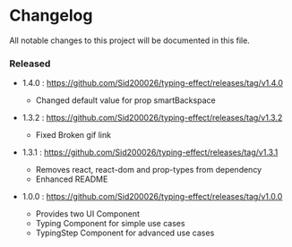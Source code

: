 # Changelog

All notable changes to this project will be documented in this file.

### Released

- 1.4.0 : https://github.com/Sid200026/typing-effect/releases/tag/v1.4.0

  - Changed default value for prop smartBackspace

- 1.3.2 : https://github.com/Sid200026/typing-effect/releases/tag/v1.3.2

  - Fixed Broken gif link

- 1.3.1 : https://github.com/Sid200026/typing-effect/releases/tag/v1.3.1

  - Removes react, react-dom and prop-types from dependency
  - Enhanced README

- 1.0.0 : https://github.com/Sid200026/typing-effect/releases/tag/v1.0.0

  - Provides two UI Component
  - Typing Component for simple use cases
  - TypingStep Component for advanced use cases
